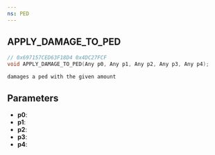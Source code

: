 ```yaml
---
ns: PED
---
```

## APPLY_DAMAGE_TO_PED

```c
// 0x697157CED63F18D4 0x4DC27FCF
void APPLY_DAMAGE_TO_PED(Any p0, Any p1, Any p2, Any p3, Any p4);
```

```
damages a ped with the given amount
```

## Parameters
* **p0**:
* **p1**:
* **p2**:
* **p3**:
* **p4**:
